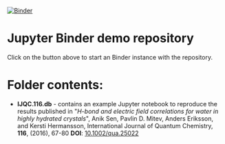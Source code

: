 [![Binder](https://mybinder.org/badge_logo.svg)](https://mybinder.org/v2/gh/pmitev/jupyter.git/master)
# Jupyter Binder demo repository

Click on the button above to start an Binder instance with the repository.

# Folder contents:

 - **IJQC.116.db** - contains an example Jupyter notebook to reproduce the results published in "*H-bond and electric field correlations for water in highly hydrated crystals*", Anik Sen, Pavlin D. Mitev, Anders Eriksson, and Kersti Hermansson, International Journal of Quantum Chemistry, **116**, (2016), 67-80 **DOI**: [10.1002/qua.25022](http://onlinelibrary.wiley.com/doi/10.1002/qua.25022/abstract)

